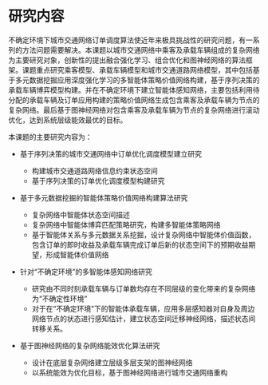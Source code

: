# 研究内容

不确定环境下城市交通网络订单调度算法使近年来极具挑战性的研究问题，有一系列的方法问题需要解决。本课题以城市交通网络中乘客及承载车辆组成的复杂网络为主要研究对象，创新性的提出融合强化学习、组合优化和图神经网络的算法框架。课题重点研究乘客模型、承载车辆模型和城市交通道路网络模型，其中包括基于多元数据挖掘应用深度强化学习的多智能体策略价值网络构建，基于序列决策的承载车辆博弈模型构建。并在不确定环境下建立智能体感知网络，主要包括利用待分配的承载车辆及订单应用构建的策略价值网络生成包含乘客及承载车辆为节点的复杂网络。最后基于图神经网络对包含乘客及承载车辆为节点的复杂网络进行滚动优化，达到系统层级能效最优的目标。

本课题的主要研究内容为：														

* 基于序列决策的城市交通网络中订单优化调度模型建立研究
  * 构建城市交通道路网络信息约束状态空间
  * 基于序列决策的订单优化调度模型构建研究

* 基于多元数据挖掘的智能体策略价值网络构建算法研究
  * 复杂网络中智能体状态空间描述
  * 复杂网络中智能体博弈匹配策略研究，构建多智能体策略网络
  * 基于智能体关系与多元数据关系挖掘，设计复杂网络中智能体价值函数，包含订单的即时收益及承载车辆完成订单后新的状态空间下的预期收益期望，形成智能体价值网络
* 针对“不确定环境”的多智能体感知网络研究
  * 研究由不同时刻承载车辆与订单数均存在不同层级的变化带来的复杂网络为“不确定性环境”
  * 对于在“不确定环境”下的智能体承载车辆，应用多层感知器对自身及周边网络节点的状态进行感知估计，建立状态空间迁移神经网络，描述状态间转移关系。
* 基于图神经网络的复杂网络能效优化算法研究
  * 设计在底层复杂网络建立层级多层支架的图神经网络
  * 以系统能效为优化目标，基于图神经网络进行城市交通网络重构





